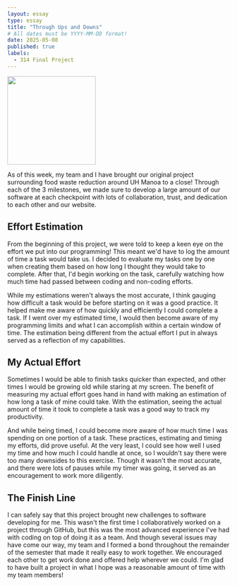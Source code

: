 ```yaml
---
layout: essay
type: essay
title: "Through Ups and Downs"
# All dates must be YYYY-MM-DD format!
date: 2025-05-08
published: true
labels:
  - 314 Final Project
---
```


<img width="200px" class="rounded float-start pe-4" src="">

As of this week, my team and I have brought our original project surrounding food waste reduction around UH Manoa to a close! Through each of the 3 milestones, we made sure to develop a large amount of our software at each checkpoint with lots of collaboration, trust, and dedication to each other and our website.


## Effort Estimation

From the beginning of this project, we were told to keep a keen eye on the effort we put into our programming! This meant we'd have to log the amount of time a task would take us. I decided to evaluate my tasks one by one when creating them based on how long I thought they would take to complete. After that, I'd begin working on the task, carefully watching how much time had passed between coding and non-coding efforts.

While my estimations weren't always the most accurate, I think gauging how difficult a task would be before starting on it was a good practice. It helped make me aware of how quickly and efficiently I could complete a task. If I went over my estimated time, I would then become aware of my programming limits and what I can accomplish within a certain window of time. The estimation being different from the actual effort I put in always served as a reflection of my capabilities.

  
## My Actual Effort 

Sometimes I would be able to finish tasks quicker than expected, and other times I would be growing old while staring at my screen. The benefit of measuring my actual effort goes hand in hand with making an estimation of how long a task of mine could take. With the estimation, seeing the actual amount of time it took to complete a task was a good way to track my productivity.

And while being timed, I could become more aware of how much time I was spending on one portion of a task. These practices, estimating and timing my efforts, did prove useful. At the very least, I could see how well I used my time and how much I could handle at once, so I wouldn't say there were too many downsides to this exercise. Though it wasn't the most accurate, and there were lots of pauses while my timer was going, it served as an encouragement to work more diligently.


## The Finish Line

I can safely say that this project brought new challenges to software developing for me. This wasn't the first time I collaboratively worked on a project through GitHub, but this was the most advanced experience I've had with coding on top of doing it as a team. And though several issues may have come our way, my team and I formed a bond throughout the remainder of the semester that made it really easy to work together. We encouraged each other to get work done and offered help wherever we could. I'm glad to have built a project in what I hope was a reasonable amount of time with my team members!
